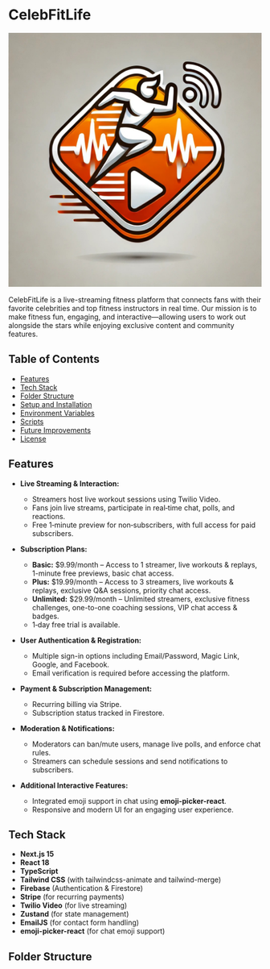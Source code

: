 # CelebFitLife
![CelebFitLife Logo](public/og-image.jpg)

CelebFitLife is a live-streaming fitness platform that connects fans with their favorite celebrities and top fitness instructors in real time. Our mission is to make fitness fun, engaging, and interactive—allowing users to work out alongside the stars while enjoying exclusive content and community features.

## Table of Contents

- [Features](#features)
- [Tech Stack](#tech-stack)
- [Folder Structure](#folder-structure)
- [Setup and Installation](#setup-and-installation)
- [Environment Variables](#environment-variables)
- [Scripts](#scripts)
- [Future Improvements](#future-improvements)
- [License](#license)

## Features

- **Live Streaming & Interaction:**  
  - Streamers host live workout sessions using Twilio Video.
  - Fans join live streams, participate in real‑time chat, polls, and reactions.
  - Free 1‑minute preview for non‑subscribers, with full access for paid subscribers.

- **Subscription Plans:**  
  - **Basic:** $9.99/month – Access to 1 streamer, live workouts & replays, 1-minute free previews, basic chat access.
  - **Plus:** $19.99/month – Access to 3 streamers, live workouts & replays, exclusive Q&A sessions, priority chat access.
  - **Unlimited:** $29.99/month – Unlimited streamers, exclusive fitness challenges, one-to-one coaching sessions, VIP chat access & badges.
  - 1‑day free trial is available.

- **User Authentication & Registration:**  
  - Multiple sign-in options including Email/Password, Magic Link, Google, and Facebook.
  - Email verification is required before accessing the platform.

- **Payment & Subscription Management:**  
  - Recurring billing via Stripe.
  - Subscription status tracked in Firestore.

- **Moderation & Notifications:**  
  - Moderators can ban/mute users, manage live polls, and enforce chat rules.
  - Streamers can schedule sessions and send notifications to subscribers.

- **Additional Interactive Features:**  
  - Integrated emoji support in chat using **emoji-picker-react**.
  - Responsive and modern UI for an engaging user experience.

## Tech Stack

- **Next.js 15**
- **React 18**
- **TypeScript**
- **Tailwind CSS** (with tailwindcss-animate and tailwind-merge)
- **Firebase** (Authentication & Firestore)
- **Stripe** (for recurring payments)
- **Twilio Video** (for live streaming)
- **Zustand** (for state management)
- **EmailJS** (for contact form handling)
- **emoji-picker-react** (for chat emoji support)

## Folder Structure

